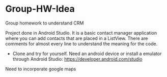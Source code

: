 # Group-HW-Idea
Group homework to understand CRM

Project done in Android Studio. It is a basic contact manager application where you can
add contacts that are placed in a ListView. There are comments for almost every line to understand
the meaning for the code.


* Clone and try for yourself. Need an android device or install a emulator through Android Studio: https://developer.android.com/studio

Need to incorporate google maps 